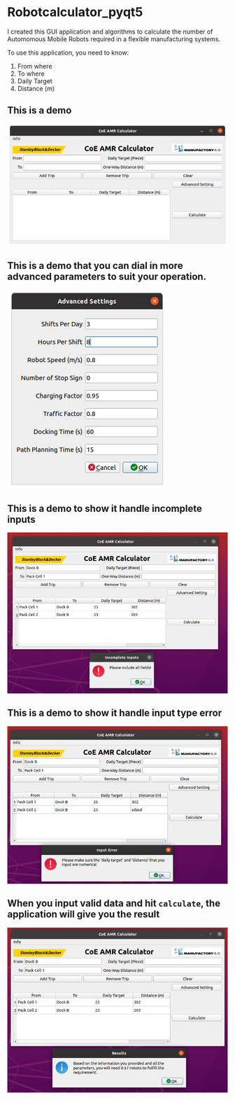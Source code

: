 # Robotcalculator_pyqt5
I created this GUI application and algorithms to calculate the number of Automomous Mobile Robots required in a flexible manufacturing systems.

To use this application, you need to know:
1. From where
2. To where
3. Daily Target
4. Distance (m)

## This is a demo
![demo](demo.png)

## This is a demo that you can dial in more advanced parameters to suit your operation.
![advanced_settings](settings.png)

## This is a demo to show it handle incomplete inputs
![error_input](error_input.png)

## This is a demo to show it handle input type error
![error_type](error_type.png)

## When you input valid data and hit `calculate`, the application will give you the result
![result](result.png)
